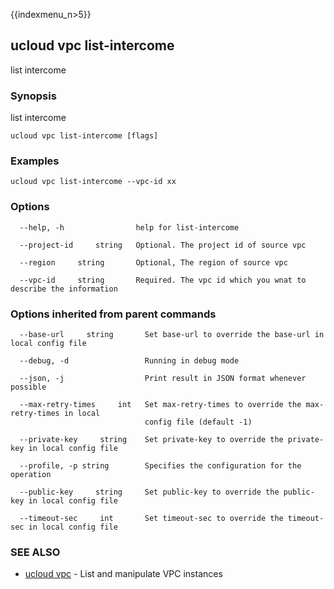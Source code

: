 {{indexmenu_n>5}}

## ucloud vpc list-intercome

list intercome 

### Synopsis

list intercome

```
ucloud vpc list-intercome [flags]
```

### Examples

```
ucloud vpc list-intercome --vpc-id xx
```

### Options

```
  --help, -h                help for list-intercome 

  --project-id     string   Optional. The project id of source vpc 

  --region     string       Optional, The region of source vpc 

  --vpc-id     string       Required. The vpc id which you wnat to describe the information 

```

### Options inherited from parent commands

```
  --base-url     string       Set base-url to override the base-url in local config file 

  --debug, -d                 Running in debug mode 

  --json, -j                  Print result in JSON format whenever possible 

  --max-retry-times     int   Set max-retry-times to override the max-retry-times in local
                              config file (default -1) 

  --private-key     string    Set private-key to override the private-key in local config file 

  --profile, -p string        Specifies the configuration for the operation 

  --public-key     string     Set public-key to override the public-key in local config file 

  --timeout-sec     int       Set timeout-sec to override the timeout-sec in local config file 

```

### SEE ALSO

* [ucloud vpc](software/cli/cmd/ucloud/vpc)	 - List and manipulate VPC instances

